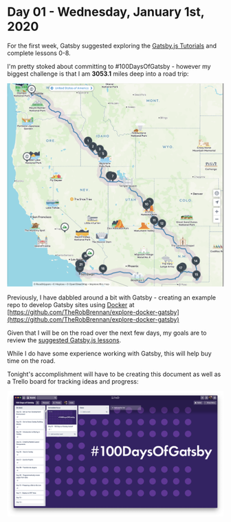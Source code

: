 # Day 01 - Wednesday, January 1st, 2020

For the first week, Gatsby suggested exploring the [Gatsby.js Tutorials](https://www.gatsbyjs.org/tutorial/) and complete lessons 0-8.

I'm pretty stoked about committing to #100DaysOfGatsby - however my biggest challenge is that I am **3053.1** miles deep into a road trip:

![images/2020.01.01-route.png](images/2020.01.01-route.png)

Previously, I have dabbled around a bit with Gatsby - creating an example repo to develop Gatsby sites using [Docker](https://www.docker.com/) at [https://github.com/TheRobBrennan/explore-docker-gatsby](https://github.com/TheRobBrennan/explore-docker-gatsby)

Given that I will be on the road over the next few days, my goals are to review the [suggested Gatsby.js lessons](https://www.gatsbyjs.org/tutorial/).

While I do have some experience working with Gatsby, this will help buy time on the road.

Tonight's accomplishment will have to be creating this document as well as a Trello board for tracking ideas and progress:

![images/2020.01.01-trello-board.png](images/2020.01.01-trello-board.png)
